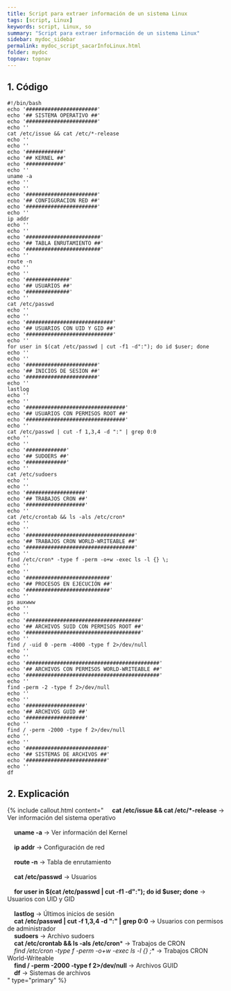 ```yaml
---
title: Script para extraer información de un sistema Linux
tags: [script, Linux]
keywords: script, Linux, so
summary: "Script para extraer información de un sistema Linux"
sidebar: mydoc_sidebar
permalink: mydoc_script_sacarInfoLinux.html
folder: mydoc
topnav: topnav
---
```

## 1. Código

```shell
#!/bin/bash
echo '#######################'
echo '## SISTEMA OPERATIVO ##'
echo '#######################'
echo ''
cat /etc/issue && cat /etc/*-release
echo ''
echo ''
echo '############'
echo '## KERNEL ##'
echo '############'
echo ''
uname -a
echo ''
echo ''
echo '#######################'
echo '## CONFIGURACION RED ##'
echo '#######################'
echo ''
ip addr
echo ''
echo ''
echo '########################'
echo '## TABLA ENRUTAMIENTO ##'
echo '########################'
echo ''
route -n
echo ''
echo ''
echo '##############'
echo '## USUARIOS ##'
echo '##############'
echo ''
cat /etc/passwd
echo ''
echo ''
echo '############################'
echo '## USUARIOS CON UID Y GID ##'
echo '############################'
echo ''
for user in $(cat /etc/passwd | cut -f1 -d":"); do id $user; done
echo ''
echo ''
echo '#######################'
echo '## INICIOS DE SESION ##'
echo '#######################'
echo ''
lastlog
echo ''
echo ''
echo '################################'
echo '## USUARIOS CON PERMISOS ROOT ##'
echo '################################'
echo ''
cat /etc/passwd | cut -f 1,3,4 -d ":" | grep 0:0
echo ''
echo ''
echo '#############'
echo '## SUDOERS ##'
echo '#############'
echo ''
cat /etc/sudoers
echo ''
echo ''
echo '###################'
echo '## TRABAJOS CRON ##'
echo '###################'
echo ''
cat /etc/crontab && ls -als /etc/cron*
echo ''
echo ''
echo '###################################'
echo '## TRABAJOS CRON WORLD-WRITEABLE ##'
echo '###################################'
echo ''
find /etc/cron* -type f -perm -o+w -exec ls -l {} \;
echo ''
echo ''
echo '###########################'
echo '## PROCESOS EN EJECUCIÓN ##'
echo '###########################'
echo ''
ps auxwww
echo ''
echo ''
echo '#####################################'
echo '## ARCHIVOS SUID CON PERMISOS ROOT ##'
echo '#####################################'
echo ''
find / -uid 0 -perm -4000 -type f 2>/dev/null
echo ''
echo ''
echo '###########################################'
echo '## ARCHIVOS CON PERMISOS WORLD-WRITEABLE ##'
echo '###########################################'
echo ''
find -perm -2 -type f 2>/dev/null
echo ''
echo ''
echo '###################'
echo '## ARCHIVOS GUID ##'
echo '###################'
echo ''
find / -perm -2000 -type f 2>/dev/null
echo ''
echo ''
echo '##########################'
echo '## SISTEMAS DE ARCHIVOS ##'
echo '##########################'
echo ''
df
````

## 2. Explicación

{% include callout.html content="
&nbsp;&nbsp;&nbsp;&nbsp;**cat /etc/issue && cat /etc/*-release** → Ver información del sistema operativo<br/><br/>
&nbsp;&nbsp;&nbsp;&nbsp;**uname -a** → Ver información del Kernel<br/><br/>
&nbsp;&nbsp;&nbsp;&nbsp;**ip addr** → Configuración de red<br/><br/>
&nbsp;&nbsp;&nbsp;&nbsp;**route -n** → Tabla de enrutamiento<br/><br/>
&nbsp;&nbsp;&nbsp;&nbsp;**cat /etc/passwd** → Usuarios<br/><br/>
&nbsp;&nbsp;&nbsp;&nbsp;**for user in $(cat /etc/passwd | cut -f1 -d":"); do id $user; done** → Usuarios con UID y GID<br/><br/>
&nbsp;&nbsp;&nbsp;&nbsp;**lastlog** → Últimos inicios de sesión<br/>
&nbsp;&nbsp;&nbsp;&nbsp;**cat /etc/passwd | cut -f 1,3,4 -d ":" | grep 0:0** → Usuarios con permisos de administrador<br/>
&nbsp;&nbsp;&nbsp;&nbsp;**sudoers** → Archivo sudoers<br/>
&nbsp;&nbsp;&nbsp;&nbsp;**cat /etc/crontab && ls -als /etc/cron*** → Trabajos de CRON<br/>
&nbsp;&nbsp;&nbsp;&nbsp;**find /etc/cron* -type f -perm -o+w -exec ls -l {} \;** → Trabajos CRON World-Writeable<br/>
&nbsp;&nbsp;&nbsp;&nbsp;**find / -perm -2000 -type f 2>/dev/null** → Archivos GUID<br/>
&nbsp;&nbsp;&nbsp;&nbsp;**df** → Sistemas de archivos<br/>
" type="primary" %}

